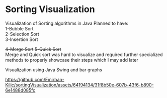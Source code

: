 # Sorting Visualization

Visualization of Sorting algorithms in Java
Planned to have:    
1-Bubble Sort    
2-Selection Sort    
3-Insertion Sort    


~~4-Merge Sort~~ 
~~5-Quick Sort~~   
Merge and Quick sort was hard to visualize and required further specialized methods to properly showcase their steps which I may add later

Visualization using Java Swing and bar graphs



https://github.com/Emirhan-Kilic/sortingVisualization/assets/64194134/31f8b50e-607b-43f6-b890-6e1488d085fc

